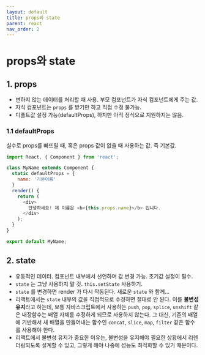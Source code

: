 ```yaml
---
layout: default
title: props와 state
parent: react
nav_order: 2
---
```


# props와 state

## 1. props

* 변하지 않는 데이터를 처리할 때 사용. 부모 컴포넌트가 자식 컴포넌트에게 주는 값.
* 자식 컴포넌트는 `props` 를 받기만 하고 직접 수정 불가능.
* 디폴트값 설정 가능\(defaultProps\), 하지만 아직 정식으로 지원하지는 않음.

### 1.1 defaultProps

실수로 props를 빠뜨릴 때, 혹은 props 값이 없을 때 사용하는 값. 즉 기본값.

```javascript
import React, { Component } from 'react';

class MyName extends Component {
  static defaultProps = {
    name: '기본이름'
  }
  render() {
    return (
      <div>
        안녕하세요! 제 이름은 <b>{this.props.name}</b> 입니다.
      </div>
    );
  }
}

export default MyName;
```

## 2. state

* 유동적인 데이터. 컴포넌트 내부에서 선언하며 값 변경 가능. 초기값 설정이 필수.
* `state` 는 그냥 사용하지 말 것. `this.setState` 사용하기.
* `state` 를 변경하면 render 가 다시 작동된다. 새로운 `state` 와 함께...
* 리액트에서는 `state` 내부의 값을 직접적으로 수정하면 절대로 안 된다. 이를 **불변성 유지**라고 하는데, 보통 자바스크립트에서 사용하는 `push`, `pop`, `splice`, `unshift` 같은 내장함수는 배열 자체를 수정하게 되므로 사용하지 않는다. 그 대신, 기존의 배열에 기반해서 새 배열을 만들어내는 함수인 `concat`, `slice`, `map`, `filter` 같은 함수를 사용해야 한다.
* 리액트에서 불변성 유지가 중요한 이유는, 불변성을 유지해야 필요한 상황에서 리렌더링되도록 설계할 수 있고, 그렇게 해야 나중에 성능도 최적화할 수 있기 때문이다.

